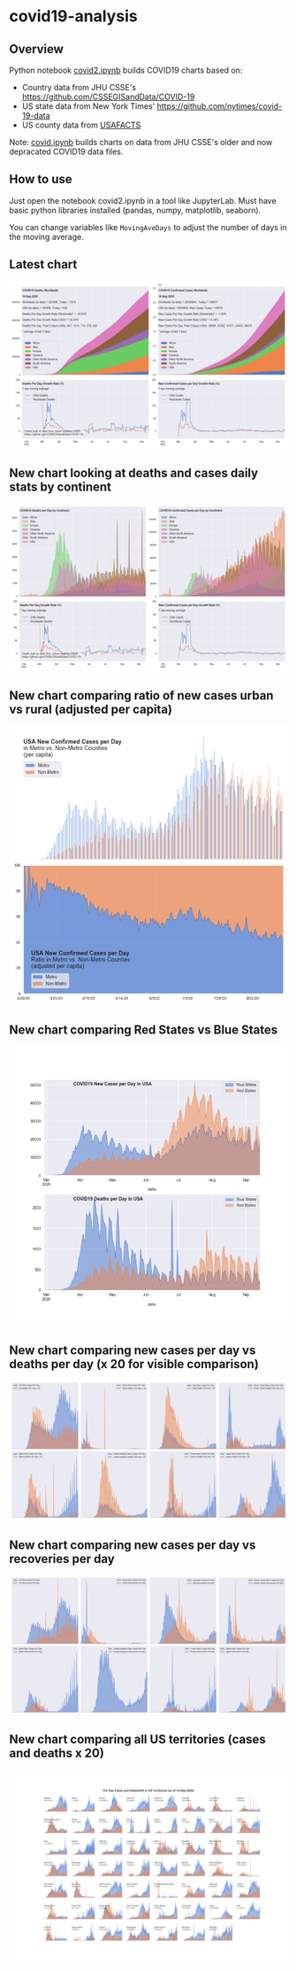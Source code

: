 # covid19-analysis

## Overview
Python notebook [covid2.ipynb](https://github.com/danlaw/covid19-analysis/blob/master/covid2.ipynb) builds COVID19 charts based on:
* Country data from JHU CSSE's https://github.com/CSSEGISandData/COVID-19
* US state data from New York Times' https://github.com/nytimes/covid-19-data
* US county data from [USAFACTS](https://usafacts.org/visualizations/coronavirus-covid-19-spread-map/)

Note: [covid.ipynb](https://github.com/danlaw/covid19-analysis/blob/master/covid.ipynb) builds charts on data from JHU CSSE's older and now depracated COVID19 data files.

## How to use
Just open the notebook covid2.ipynb in a tool like JupyterLab. Must have basic python libraries installed (pandas, numpy, matplotlib, seaborn).

You can change variables like ``MovingAveDays`` to adjust the number of days in the moving average.

## Latest chart
![Latest chart](charts/20200914-covid19-chart.png)

## New chart looking at deaths and cases daily stats by continent
![Comparison chart](charts/20200914-covid19-chart-perday.png)

## New chart comparing ratio of new cases urban vs rural (adjusted per capita)
![Urban rural per capita chart](charts/20200914-US-counties-urban-vs-rural-per-capita.png)

## New chart comparing Red States vs Blue States
![Red vs Blue chart](charts/20200914-compare-daily-red-vs-blue-states.png)

## New chart comparing new cases per day vs deaths per day (x 20 for visible comparison)
![Comparison chart](charts/20200914-comparison-chart.png)

## New chart comparing new cases per day vs recoveries per day
![Recovery chart](charts/20200914-comparison-recovery-chart.png)

## New chart comparing all US territories (cases and deaths x 20)
![Territories chart](charts/20200914-compare-US-territories.png)

